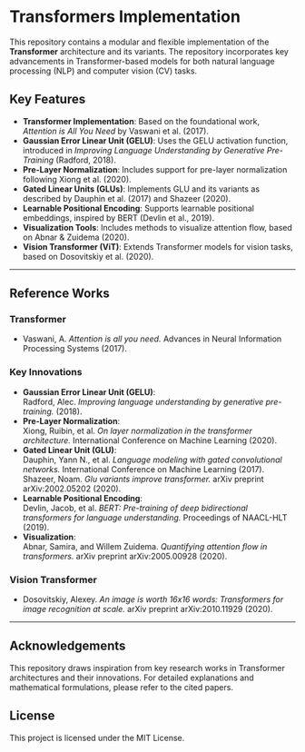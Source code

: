 # **Transformers Implementation**

This repository contains a modular and flexible implementation of the **Transformer** architecture and its variants. The repository incorporates key advancements in Transformer-based models for both natural language processing (NLP) and computer vision (CV) tasks.

## **Key Features**

- **Transformer Implementation**: Based on the foundational work, *Attention is All You Need* by Vaswani et al. (2017).
- **Gaussian Error Linear Unit (GELU)**: Uses the GELU activation function, introduced in *Improving Language Understanding by Generative Pre-Training* (Radford, 2018).
- **Pre-Layer Normalization**: Includes support for pre-layer normalization following Xiong et al. (2020).
- **Gated Linear Units (GLUs)**: Implements GLU and its variants as described by Dauphin et al. (2017) and Shazeer (2020).
- **Learnable Positional Encoding**: Supports learnable positional embeddings, inspired by BERT (Devlin et al., 2019).
- **Visualization Tools**: Includes methods to visualize attention flow, based on Abnar & Zuidema (2020).
- **Vision Transformer (ViT)**: Extends Transformer models for vision tasks, based on Dosovitskiy et al. (2020).

---

## **Reference Works**

### **Transformer**
- Vaswani, A. *Attention is all you need.* Advances in Neural Information Processing Systems (2017).

### **Key Innovations**
- **Gaussian Error Linear Unit (GELU)**:  
  Radford, Alec. *Improving language understanding by generative pre-training.* (2018).  
- **Pre-Layer Normalization**:  
  Xiong, Ruibin, et al. *On layer normalization in the transformer architecture.* International Conference on Machine Learning (2020).  
- **Gated Linear Unit (GLU)**:  
  Dauphin, Yann N., et al. *Language modeling with gated convolutional networks.* International Conference on Machine Learning (2017).  
  Shazeer, Noam. *Glu variants improve transformer.* arXiv preprint arXiv:2002.05202 (2020).  
- **Learnable Positional Encoding**:  
  Devlin, Jacob, et al. *BERT: Pre-training of deep bidirectional transformers for language understanding.* Proceedings of NAACL-HLT (2019).  
- **Visualization**:  
  Abnar, Samira, and Willem Zuidema. *Quantifying attention flow in transformers.* arXiv preprint arXiv:2005.00928 (2020).  

### **Vision Transformer**
- Dosovitskiy, Alexey. *An image is worth 16x16 words: Transformers for image recognition at scale.* arXiv preprint arXiv:2010.11929 (2020).

---

## **Acknowledgements**
This repository draws inspiration from key research works in Transformer architectures and their innovations. For detailed explanations and mathematical formulations, please refer to the cited papers.

## **License**
This project is licensed under the MIT License.
